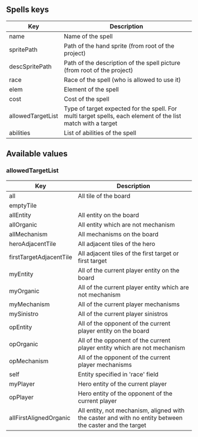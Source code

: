 ## Spells keys

| Key | Description |
|-----|-----------------|
| name | Name of the spell |
| spritePath | Path of the hand sprite (from root of the project) |
| descSpritePath | Path of the description of the spell picture (from root of the project) |
| race | Race of the spell (who is allowed to use it) |
| elem | Element of the spell |
| cost | Cost of the spell |
| allowedTargetList | Type of target expected for the spell. For multi target spells, each element of the list match with a target |
| abilities | List of abilities of the spell |

## Available values

### allowedTargetList

| Key | Description |
|-----|-----------------|
| all | All tile of the board |
| emptyTile | |
| allEntity | All entity on the board |
| allOrganic | All entity which are not mechanism |
| allMechanism | All mechanisms on the board |
| heroAdjacentTile | All adjacent tiles of the hero |
| firstTargetAdjacentTile | All adjacent tiles of the first target or first target |
| myEntity | All of the current player entity on the board |
| myOrganic | All of the current player entity which are not mechanism |
| myMechanism | All of the current player mechanisms |
| mySinistro | All of the current player sinistros |
| opEntity | All of the opponent of the current player entity on the board |
| opOrganic | All of the opponent of the current player entity which are not mechanism |
| opMechanism | All of the opponent of the current player mechanisms |
| self | Entity specified in 'race' field |
| myPlayer | Hero entity of the current player |
| opPlayer | Hero entity of the opponent of the current player |
| allFirstAlignedOrganic | All entity, not mechanism, aligned with the caster and with no entity between the caster and the target |